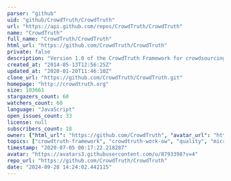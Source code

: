 ```yaml
---
parser: "github"
uid: "github/CrowdTruth/CrowdTruth"
url: "https://api.github.com/repos/CrowdTruth/CrowdTruth"
name: "CrowdTruth"
full_name: "CrowdTruth/CrowdTruth"
html_url: "https://github.com/CrowdTruth/CrowdTruth"
private: false
description: "Version 1.0 of the CrowdTruth Framework for crowdsourcing ground truth data, for training and evaluation of cognitive computing systems. Check out also version 2.0 at https://github.com/CrowdTruth/CrowdTruth-core. Data collected with CrowdTruth methodology: http://data.crowdtruth.org/. Our papers: http://crowdtruth.org/papers/"
created_at: "2014-05-13T12:56:25Z"
updated_at: "2020-01-20T11:46:10Z"
clone_url: "https://github.com/CrowdTruth/CrowdTruth.git"
homepage: "http://crowdtruth.org"
size: 103661
stargazers_count: 60
watchers_count: 60
language: "JavaScript"
open_issues_count: 33
license: null
subscribers_count: 18
owner: {"html_url": "https://github.com/CrowdTruth", "avatar_url": "https://avatars3.githubusercontent.com/u/8793398?v=4", "login": "CrowdTruth", "type": "Organization"}
topics: ["crowdtruth-framework", "crowdtruth-work-ow", "quality", "microtasks", "javascript", "evaluation"]
timestamp: "2020-07-05 00:17:22.218287"
avatar: "https://avatars3.githubusercontent.com/u/8793398?v=4"
repo_url: "https://github.com/CrowdTruth/CrowdTruth"
date: "2024-09-28 14:24:02.442115"
---
```

